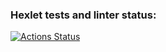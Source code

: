 ### Hexlet tests and linter status:
[![Actions Status](https://github.com/LeeXeniya/java-project-71/actions/workflows/hexlet-check.yml/badge.svg)](https://github.com/LeeXeniya/java-project-71/actions)